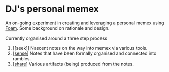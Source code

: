 # DJ's personal memex

An on-going experiment in creating and leveraging a personal memex using [Foam](https://foambubble.githubio/). Some background on rationale and design.

Currently organised around a three step process

1. [[seek]]
   Nascent notes on the way into memex via various tools.
2. [[sense]]
   Notes that have been formally organised and connected into rambles.
3. [[share]]
   Various artifacts (being) produced from the notes.

[//begin]: # "Autogenerated link references for markdown compatibility"
[share]: share/share "Share"
[sense]: share/sense "Share"
[//end]: # "Autogenerated link references"